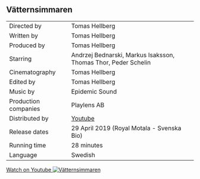 
## Vätternsimmaren

<table>
    <tr>
        <td>Directed by</td>
        <td>Tomas Hellberg</td>
    </tr>
    <tr>
        <td>Written by</td>
        <td>Tomas Hellberg</td>
    </tr>
    <tr>
        <td>Produced by</td>
        <td>Tomas Hellberg</td>
    </tr>
    <tr>
        <td>Starring</td>
        <td>Andrzej Bednarski, Markus Isaksson, Thomas Thor, Peder Schelin</td>
    </tr>
    <tr>
        <td>Cinematography</td>
        <td>Tomas Hellberg</td>
    </tr>
    <tr>
        <td>Edited by</td>
        <td>Tomas Hellberg</td>
    </tr>
    <tr>
        <td>Music by</td>
        <td>Epidemic Sound</td>
    </tr>
    <tr>
        <td>Production companies</td>
        <td>Playlens AB</td>
    </tr>
    <tr>
        <td>Distributed by</td>
        <td><a href="https://www.youtube.com/watch?v=3VL5xEA_iPA">Youtube</a></td>
    </tr>
    <tr>
        <td>Release dates</td>
        <td>29 April 2019 (Royal Motala - Svenska Bio)</td>
    </tr>
    <tr>
        <td>Running time</td>
        <td>28 minutes</td>
    </tr>
    <tr>
        <td>Language</td>
        <td>Swedish</td>
    </tr>
</table>



<a href="https://www.youtube.com/watch?v=3VL5xEA_iPA">
Watch on Youtube
<img src="./poster.jpg" alt="Vätternsimmaren" title="Vätternsimmaren" id="poster" />
</a>

<!-- div class="video-container">
<iframe class="video" src="https://www.youtube.com/embed/3VL5xEA_iPA" title="Vätternsimmaren" frameborder="0" allow="accelerometer; autoplay; clipboard-write; encrypted-media; gyroscope; picture-in-picture" allowfullscreen></iframe>
</div -->
